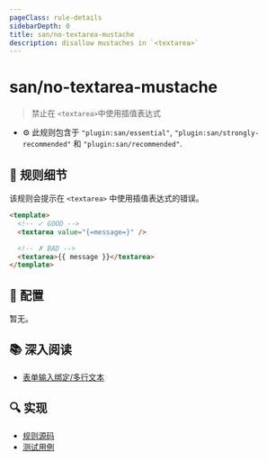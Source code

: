 ```yaml
---
pageClass: rule-details
sidebarDepth: 0
title: san/no-textarea-mustache
description: disallow mustaches in `<textarea>`
---
```

# san/no-textarea-mustache
> 禁止在 `<textarea>`中使用插值表达式

- :gear: 此规则包含于 `"plugin:san/essential"`, `"plugin:san/strongly-recommended"` 和 `"plugin:san/recommended"`.

## :book: 规则细节

该规则会提示在  `<textarea>` 中使用插值表达式的错误。

<eslint-code-block :rules="{'san/no-textarea-mustache': ['error']}">

```html
<template>
  <!-- ✓ GOOD -->
  <textarea value="{=message=}" />

  <!-- ✗ BAD -->
  <textarea>{{ message }}</textarea>
</template>
```

</eslint-code-block>

## :wrench: 配置

暂无。

## :books: 深入阅读

- [表单输入绑定/多行文本](https://baidu.github.io/san/tutorial/form/#输入框)

## :mag: 实现

- [规则源码](https://github.com/ecomfe/eslint-plugin-san/blob/main/lib/rules/no-textarea-mustache.js)
- [测试用例](https://github.com/ecomfe/eslint-plugin-san/tree/main/__tests__/lib/rules/no-textarea-mustache.test.js)
